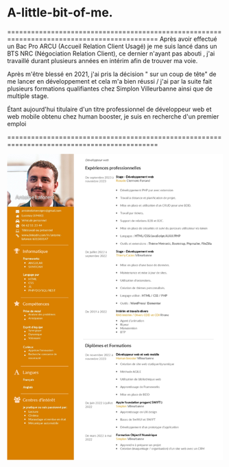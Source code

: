 # A-little-bit-of-me.

============================================================================================
Après avoir effectué un Bac Pro ARCU (Accueil Relation Client Usagé) je me suis lancé dans un BTS NRC (Négociation Relation Client), ce dernier n'ayant pas abouti , j'ai travaillé durant plusieurs années en intérim afin de trouver ma voie.

Après m'être blessé en 2021, j'ai pris la décision " sur un coup de tête" de me lancer en développement et cela m'a bien réussi / j'ai par la suite fait plusieurs formations qualifiantes chez Simplon Villeurbanne ainsi que de multiple stage.

Étant aujourd'hui titulaire d'un titre professionnel de développeur web et web mobile obtenu chez human booster, je suis en recherche d'un premier emploi

============================================================================================

![CV](/doc/CV-antoine-laforest-dev_page-0001.jpg)
